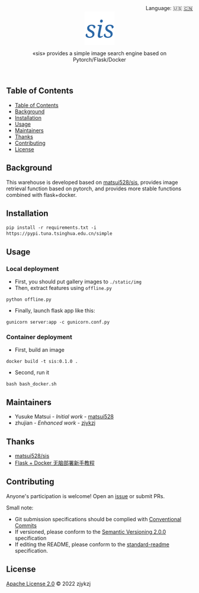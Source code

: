 <div align="right">
  Language:
    🇺🇸
  <a title="Chinese" href="./README.zh-CN.md">🇨🇳</a>
</div>

<div align="center"><a title="" href="https://github.com/zjykzj/sis"><img align="center" src="./imgs/sis.png" alt=""></a></div>

<p align="center">
  «sis» provides a simple image search engine based on  Pytorch/Flask/Docker
<br>
<br>
  <a href="https://github.com/RichardLitt/standard-readme"><img src="https://img.shields.io/badge/standard--readme-OK-green.svg?style=flat-square" alt=""></a>
  <a href="https://conventionalcommits.org"><img src="https://img.shields.io/badge/Conventional%20Commits-1.0.0-yellow.svg" alt=""></a>
  <a href="http://commitizen.github.io/cz-cli/"><img src="https://img.shields.io/badge/commitizen-friendly-brightgreen.svg" alt=""></a>
</p>

## Table of Contents

- [Table of Contents](#table-of-contents)
- [Background](#background)
- [Installation](#installation)
- [Usage](#usage)
- [Maintainers](#maintainers)
- [Thanks](#thanks)
- [Contributing](#contributing)
- [License](#license)

## Background

This warehouse is developed based on [matsui528/sis](https://github.com/matsui528/sis), provides image retrieval function based on pytorch, and provides more stable functions combined with flask+docker.

## Installation

```shell
pip install -r requirements.txt -i https://pypi.tuna.tsinghua.edu.cn/simple
```

## Usage

### Local deployment

* First, you should put gallery images to `./static/img`
* Then, extract features using `offline.py`

```shell
python offline.py
```

* Finally, launch flask app like this:

```shell
gunicorn server:app -c gunicorn.conf.py
``` 

### Container deployment

* First, build an image

```shell
docker build -t sis:0.1.0 .
```

* Second, run it

```shell
bash bash_docker.sh
```

## Maintainers

* Yusuke Matsui - *Initial work* - [matsui528](https://github.com/matsui528)
* zhujian - *Enhanced work* - [zjykzj](https://github.com/zjykzj)

## Thanks

* [matsui528/sis](https://github.com/matsui528/sis)
* [Flask + Docker 无脑部署新手教程](https://zhuanlan.zhihu.com/p/78432719)

## Contributing

Anyone's participation is welcome! Open an [issue](https://github.com/matsui528/sis/issues) or submit PRs.

Small note:

* Git submission specifications should be complied
  with [Conventional Commits](https://www.conventionalcommits.org/en/v1.0.0-beta.4/)
* If versioned, please conform to the [Semantic Versioning 2.0.0](https://semver.org) specification
* If editing the README, please conform to the [standard-readme](https://github.com/RichardLitt/standard-readme)
  specification.

## License

[Apache License 2.0](LICENSE) © 2022 zjykzj